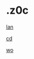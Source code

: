 
.z0c
======

[lan](https://github.com/ttltrk/ELSE/blob/master/LAN/ENG/LAN.MD)

[cd](https://github.com/ttltrk/PRG/blob/master/CODING.MD)

[wo](https://github.com/ttltrk/ELSE/blob/master/PWR/PWR.MD) 
